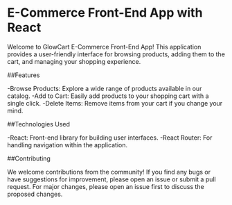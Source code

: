 # E-Commerce Front-End App with React

Welcome to GlowCart E-Commerce Front-End App! This application provides a user-friendly interface for browsing products, adding them to the cart, and managing your shopping experience.

##Features

-Browse Products: Explore a wide range of products available in our catalog.
-Add to Cart: Easily add products to your shopping cart with a single click.
-Delete Items: Remove items from your cart if you change your mind.

##Technologies Used

-React: Front-end library for building user interfaces.
-React Router: For handling navigation within the application.

##Contributing

We welcome contributions from the community! If you find any bugs or have suggestions for improvement, please open an issue or submit a pull request. For major changes, please open an issue first to discuss the proposed changes.


